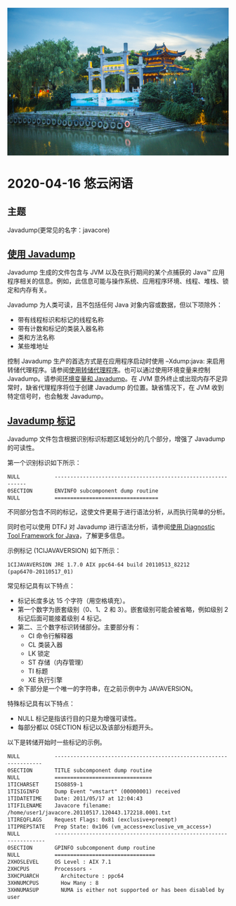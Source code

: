![悠云闲语](idlecloudspeak-cover.jpg)

# 2020-04-16 悠云闲语

## 主题

Javadump(更常见的名字：javacore)

## [使用 Javadump](https://www.ibm.com/support/knowledgecenter/zh/SSYKE2_7.0.0/com.ibm.java.aix.70.doc/diag/tools/javadump.html)

Javadump 生成的文件包含与 JVM 以及在执行期间的某个点捕获的 Java™ 应用程序相关的信息。例如，此信息可能与操作系统、应用程序环境、线程、堆栈、锁定和内存有关。

Javadump 为人类可读，且不包括任何 Java 对象内容或数据，但以下项除外：

- 带有线程标识和标记的线程名称
- 带有计数和标记的类装入器名称
- 类和方法名称
- 某些堆地址

控制 Javadump 生产的首选方式是在应用程序启动时使用 –Xdump:java: 来启用转储代理程序。请参阅[使用转储代理程序](https://www.ibm.com/support/knowledgecenter/zh/SSYKE2_7.0.0/com.ibm.java.aix.70.doc/diag/tools/dump_agents.html?view=kc)。也可以通过使用环境变量来控制 Javadump。请参阅[环境变量和 Javadump](https://www.ibm.com/support/knowledgecenter/zh/SSYKE2_7.0.0/com.ibm.java.aix.70.doc/diag/tools/javadump_env.html?view=kc)。在 JVM 意外终止或出现内存不足异常时，缺省代理程序将位于创建 Javadump 的位置。缺省情况下，在 JVM 收到特定信号时，也会触发 Javadump。

## [Javadump 标记](https://www.ibm.com/support/knowledgecenter/zh/SSYKE2_7.0.0/com.ibm.java.aix.70.doc/diag/tools/javadump_tags.html)

Javadump 文件包含根据识别标识标题区域划分的几个部分，增强了 Javadump 的可读性。

第一个识别标识如下所示：

```
NULL           -------------------------------------------------------------
0SECTION       ENVINFO subcomponent dump routine
NULL           =================================
```

不同部分包含不同的标记，这使文件更易于进行语法分析，从而执行简单的分析。

同时也可以使用 DTFJ 对 Javadump 进行语法分析，请参阅[使用 Diagnostic Tool Framework for Java](https://www.ibm.com/support/knowledgecenter/zh/SSYKE2_7.0.0/com.ibm.java.aix.70.doc/diag/tools/dtfj.html?view=kc)，了解更多信息。

示例标记 (1CIJAVAVERSION) 如下所示：

```
1CIJAVAVERSION JRE 1.7.0 AIX ppc64-64 build 20110513_82212 
(pap6470-20110517_01)
```

常见标记具有以下特点：

- 标记长度多达 15 个字符（用空格填充）。
- 第一个数字为嵌套级别（0、1、2 和 3）。嵌套级别可能会被省略，例如级别 2 标记后面可能接着级别 4 标记。
- 第二、三个数字标识转储部分。主要部分有：
  - CI 命令行解释器
  - CL 类装入器
  - LK 锁定
  - ST 存储（内存管理）
  - TI 标题
  - XE 执行引擎
- 余下部分是一个唯一的字符串，在之前示例中为 JAVAVERSION。

特殊标记具有以下特点：

- NULL 标记是指该行目的只是为增强可读性。
- 每部分都以 0SECTION 标记以及该部分标题开头。

以下是转储开始时一些标记的示例。

```
NULL           ------------------------------------------------------------------
0SECTION       TITLE subcomponent dump routine
NULL           ===============================
1TICHARSET     ISO8859-1
1TISIGINFO     Dump Event "vmstart" (00000001) received
1TIDATETIME    Date: 2011/05/17 at 12:04:43
1TIFILENAME    Javacore filename: /home/user1/javacore.20110517.120443.172218.0001.txt
1TIREQFLAGS    Request Flags: 0x81 (exclusive+preempt)
1TIPREPSTATE   Prep State: 0x106 (vm_access+exclusive_vm_access+)
NULL           -------------------------------------------------------------------
0SECTION       GPINFO subcomponent dump routine
NULL           ================================
2XHOSLEVEL     OS Level : AIX 7.1
2XHCPUS        Processors -
3XHCPUARCH       Architecture : ppc64
3XHNUMCPUS       How Many : 8
3XHNUMASUP       NUMA is either not supported or has been disabled by user
```